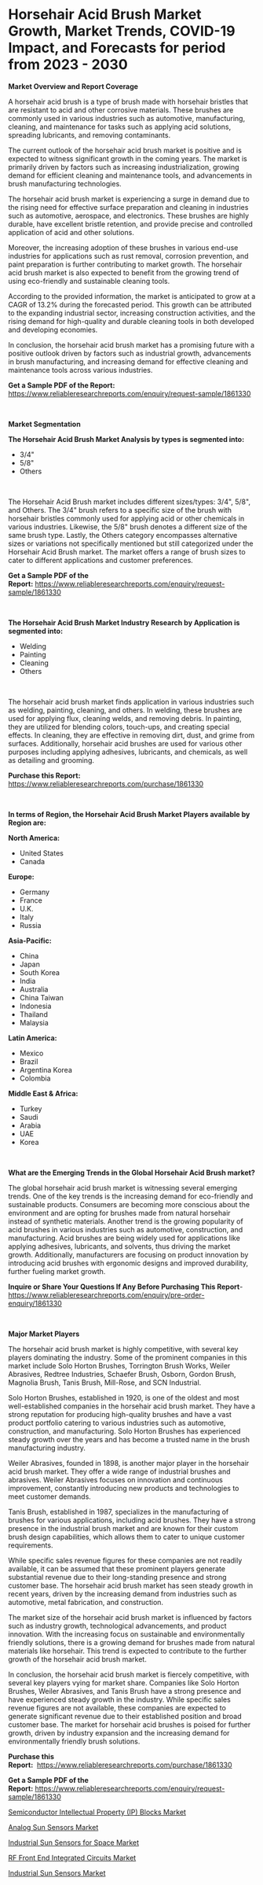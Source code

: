 <p><h1>Horsehair Acid Brush Market Growth, Market Trends, COVID-19 Impact, and Forecasts for period from 2023 - 2030</h1></p><p><strong>Market Overview and Report Coverage</strong></p>
<p><p>A horsehair acid brush is a type of brush made with horsehair bristles that are resistant to acid and other corrosive materials. These brushes are commonly used in various industries such as automotive, manufacturing, cleaning, and maintenance for tasks such as applying acid solutions, spreading lubricants, and removing contaminants.</p><p>The current outlook of the horsehair acid brush market is positive and is expected to witness significant growth in the coming years. The market is primarily driven by factors such as increasing industrialization, growing demand for efficient cleaning and maintenance tools, and advancements in brush manufacturing technologies.</p><p>The horsehair acid brush market is experiencing a surge in demand due to the rising need for effective surface preparation and cleaning in industries such as automotive, aerospace, and electronics. These brushes are highly durable, have excellent bristle retention, and provide precise and controlled application of acid and other solutions.</p><p>Moreover, the increasing adoption of these brushes in various end-use industries for applications such as rust removal, corrosion prevention, and paint preparation is further contributing to market growth. The horsehair acid brush market is also expected to benefit from the growing trend of using eco-friendly and sustainable cleaning tools.</p><p>According to the provided information, the market is anticipated to grow at a CAGR of 13.2% during the forecasted period. This growth can be attributed to the expanding industrial sector, increasing construction activities, and the rising demand for high-quality and durable cleaning tools in both developed and developing economies.</p><p>In conclusion, the horsehair acid brush market has a promising future with a positive outlook driven by factors such as industrial growth, advancements in brush manufacturing, and increasing demand for effective cleaning and maintenance tools across various industries.</p></p>
<p><strong>Get a Sample PDF of the Report:</strong> <a href="https://www.reliableresearchreports.com/enquiry/request-sample/1861330">https://www.reliableresearchreports.com/enquiry/request-sample/1861330</a></p>
<p>&nbsp;</p>
<p><strong>Market Segmentation</strong></p>
<p><strong>The Horsehair Acid Brush Market Analysis by types is segmented into:</strong></p>
<p><ul><li>3/4"</li><li>5/8"</li><li>Others</li></ul></p>
<p>&nbsp;</p>
<p><p>The Horsehair Acid Brush market includes different sizes/types: 3/4", 5/8", and Others. The 3/4" brush refers to a specific size of the brush with horsehair bristles commonly used for applying acid or other chemicals in various industries. Likewise, the 5/8" brush denotes a different size of the same brush type. Lastly, the Others category encompasses alternative sizes or variations not specifically mentioned but still categorized under the Horsehair Acid Brush market. The market offers a range of brush sizes to cater to different applications and customer preferences.</p></p>
<p><strong>Get a Sample PDF of the Report:</strong>&nbsp;<a href="https://www.reliableresearchreports.com/enquiry/request-sample/1861330">https://www.reliableresearchreports.com/enquiry/request-sample/1861330</a></p>
<p>&nbsp;</p>
<p><strong>The Horsehair Acid Brush Market Industry Research by Application is segmented into:</strong></p>
<p><ul><li>Welding</li><li>Painting</li><li>Cleaning</li><li>Others</li></ul></p>
<p>&nbsp;</p>
<p><p>The horsehair acid brush market finds application in various industries such as welding, painting, cleaning, and others. In welding, these brushes are used for applying flux, cleaning welds, and removing debris. In painting, they are utilized for blending colors, touch-ups, and creating special effects. In cleaning, they are effective in removing dirt, dust, and grime from surfaces. Additionally, horsehair acid brushes are used for various other purposes including applying adhesives, lubricants, and chemicals, as well as detailing and grooming.</p></p>
<p><strong>Purchase this Report:</strong>&nbsp; <a href="https://www.reliableresearchreports.com/purchase/1861330">https://www.reliableresearchreports.com/purchase/1861330</a></p>
<p>&nbsp;</p>
<p><strong>In terms of Region, the Horsehair Acid Brush Market Players available by Region are:</strong></p>
<p>
    <p> <strong> North America: </strong>
        <ul>
            <li>United States</li>
            <li>Canada</li>
        </ul>
        </p> 
    <p> <strong> Europe: </strong>
        <ul>
            <li>Germany</li>
            <li>France</li>
            <li>U.K.</li>
            <li>Italy</li>
            <li>Russia</li>
        </ul>
        </p> 
    <p> <strong> Asia-Pacific: </strong>
        <ul>
            <li>China</li>
            <li>Japan</li>
            <li>South Korea</li>
            <li>India</li>
            <li>Australia</li>
            <li>China Taiwan</li>
            <li>Indonesia</li>
            <li>Thailand</li>
            <li>Malaysia</li>
        </ul>
        </p> 
    <p> <strong> Latin America: </strong>
        <ul>
            <li>Mexico</li>
            <li>Brazil</li>
            <li>Argentina Korea</li>
            <li>Colombia</li>
        </ul>
        </p> 
    <p> <strong> Middle East & Africa: </strong>
        <ul>
            <li>Turkey</li>
            <li>Saudi</li>
            <li>Arabia</li>
            <li>UAE</li>
            <li>Korea</li>
        </ul>
    </p>
    </p>
<p>&nbsp;</p>
<p><strong>What are the Emerging Trends in the Global Horsehair Acid Brush market?</strong></p>
<p><p>The global horsehair acid brush market is witnessing several emerging trends. One of the key trends is the increasing demand for eco-friendly and sustainable products. Consumers are becoming more conscious about the environment and are opting for brushes made from natural horsehair instead of synthetic materials. Another trend is the growing popularity of acid brushes in various industries such as automotive, construction, and manufacturing. Acid brushes are being widely used for applications like applying adhesives, lubricants, and solvents, thus driving the market growth. Additionally, manufacturers are focusing on product innovation by introducing acid brushes with ergonomic designs and improved durability, further fueling market growth.</p></p>
<p><strong>Inquire or Share Your Questions If Any Before Purchasing This Report</strong>- <a href="https://www.reliableresearchreports.com/enquiry/pre-order-enquiry/1861330">https://www.reliableresearchreports.com/enquiry/pre-order-enquiry/1861330</a></p>
<p>&nbsp;</p>
<p><strong>Major Market Players</strong></p>
<p><p>The horsehair acid brush market is highly competitive, with several key players dominating the industry. Some of the prominent companies in this market include Solo Horton Brushes, Torrington Brush Works, Weiler Abrasives, Redtree Industries, Schaefer Brush, Osborn, Gordon Brush, Magnolia Brush, Tanis Brush, Mill-Rose, and SCN Industrial.</p><p>Solo Horton Brushes, established in 1920, is one of the oldest and most well-established companies in the horsehair acid brush market. They have a strong reputation for producing high-quality brushes and have a vast product portfolio catering to various industries such as automotive, construction, and manufacturing. Solo Horton Brushes has experienced steady growth over the years and has become a trusted name in the brush manufacturing industry.</p><p>Weiler Abrasives, founded in 1898, is another major player in the horsehair acid brush market. They offer a wide range of industrial brushes and abrasives. Weiler Abrasives focuses on innovation and continuous improvement, constantly introducing new products and technologies to meet customer demands.</p><p>Tanis Brush, established in 1987, specializes in the manufacturing of brushes for various applications, including acid brushes. They have a strong presence in the industrial brush market and are known for their custom brush design capabilities, which allows them to cater to unique customer requirements.</p><p>While specific sales revenue figures for these companies are not readily available, it can be assumed that these prominent players generate substantial revenue due to their long-standing presence and strong customer base. The horsehair acid brush market has seen steady growth in recent years, driven by the increasing demand from industries such as automotive, metal fabrication, and construction.</p><p>The market size of the horsehair acid brush market is influenced by factors such as industry growth, technological advancements, and product innovation. With the increasing focus on sustainable and environmentally friendly solutions, there is a growing demand for brushes made from natural materials like horsehair. This trend is expected to contribute to the further growth of the horsehair acid brush market.</p><p>In conclusion, the horsehair acid brush market is fiercely competitive, with several key players vying for market share. Companies like Solo Horton Brushes, Weiler Abrasives, and Tanis Brush have a strong presence and have experienced steady growth in the industry. While specific sales revenue figures are not available, these companies are expected to generate significant revenue due to their established position and broad customer base. The market for horsehair acid brushes is poised for further growth, driven by industry expansion and the increasing demand for environmentally friendly brush solutions.</p></p>
<p><strong>Purchase this Report:</strong>&nbsp;&nbsp;<a href="https://www.reliableresearchreports.com/purchase/1861330">https://www.reliableresearchreports.com/purchase/1861330</a></p>
<p></p>
<p><strong>Get a Sample PDF of the Report:</strong>&nbsp;<a href="https://www.reliableresearchreports.com/enquiry/request-sample/1861330">https://www.reliableresearchreports.com/enquiry/request-sample/1861330</a></p>
<p><p><a href="https://medium.com/@irmaabshire/semiconductor-intellectual-property-ip-blocks-market-trends-forecast-and-competitive-analysis-28e93873e1af">Semiconductor Intellectual Property (IP) Blocks Market</a></p><p><a href="https://medium.com/@dariodooley/analog-sun-sensors-market-share-evolution-and-market-growth-trends-2023-2030-16612b4c3779">Analog Sun Sensors Market</a></p><p><a href="https://medium.com/@gussiehauck/industrial-sun-sensors-for-space-market-focuses-on-market-share-size-and-projected-forecast-till-cda3f32d6ff3">Industrial Sun Sensors for Space Market</a></p><p><a href="https://medium.com/@drakecorwin2023/rf-front-end-integrated-circuits-market-share-evolution-and-market-growth-trends-2023-2030-8505b10f81f2">RF Front End Integrated Circuits Market</a></p><p><a href="https://medium.com/@ivaschinner/industrial-sun-sensors-market-outlook-industry-overview-and-forecast-2023-to-2030-a854f38454a9">Industrial Sun Sensors Market</a></p></p>